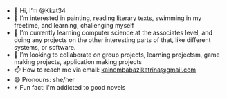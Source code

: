 - 👋 Hi, I’m @Kkat34
- 👀 I’m interested in painting, reading literary texts, swimming in my freetime, and learning, challenging myself
- 🌱 I’m currently learning computer science at the associates level, and doing any projects on the other interesting parts of that, like different systems, or software.
- 💞️ I’m looking to collaborate on group projects, learning projectsm, game making projects, application making projects
- 📫 How to reach me via email: kainembabazikatrina@gmail.com
- 😄 Pronouns: she/her
- ⚡ Fun fact: i'm addicted to good novels

<!---
Kkat34/Kkat34 is a ✨ special ✨ repository because its `README.md` (this file) appears on your GitHub profile.
You can click the Preview link to take a look at your changes.
--->
